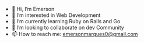 - 👋 Hi, I’m Emerson
- 👀 I’m interested in Web Development
- 🌱 I’m currently learning Ruby on Rails and Go
- 💞️ I’m looking to collaborate on dev Community
- 📫 How to reach me: emersonmarques0@gmail.com


